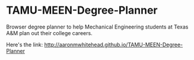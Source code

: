 # TAMU-MEEN-Degree-Planner
Browser degree planner to help Mechanical Engineering students at Texas A&M plan out their college careers. 

Here's the link: http://aaronmwhitehead.github.io/TAMU-MEEN-Degree-Planner
